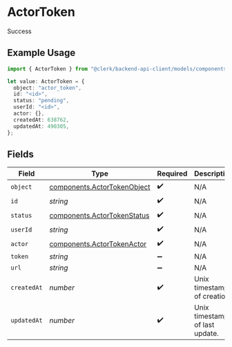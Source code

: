 # ActorToken

Success

## Example Usage

```typescript
import { ActorToken } from "@clerk/backend-api-client/models/components";

let value: ActorToken = {
  object: "actor_token",
  id: "<id>",
  status: "pending",
  userId: "<id>",
  actor: {},
  createdAt: 638762,
  updatedAt: 490305,
};
```

## Fields

| Field                                                                      | Type                                                                       | Required                                                                   | Description                                                                |
| -------------------------------------------------------------------------- | -------------------------------------------------------------------------- | -------------------------------------------------------------------------- | -------------------------------------------------------------------------- |
| `object`                                                                   | [components.ActorTokenObject](../../models/components/actortokenobject.md) | :heavy_check_mark:                                                         | N/A                                                                        |
| `id`                                                                       | *string*                                                                   | :heavy_check_mark:                                                         | N/A                                                                        |
| `status`                                                                   | [components.ActorTokenStatus](../../models/components/actortokenstatus.md) | :heavy_check_mark:                                                         | N/A                                                                        |
| `userId`                                                                   | *string*                                                                   | :heavy_check_mark:                                                         | N/A                                                                        |
| `actor`                                                                    | [components.ActorTokenActor](../../models/components/actortokenactor.md)   | :heavy_check_mark:                                                         | N/A                                                                        |
| `token`                                                                    | *string*                                                                   | :heavy_minus_sign:                                                         | N/A                                                                        |
| `url`                                                                      | *string*                                                                   | :heavy_minus_sign:                                                         | N/A                                                                        |
| `createdAt`                                                                | *number*                                                                   | :heavy_check_mark:                                                         | Unix timestamp of creation.<br/>                                           |
| `updatedAt`                                                                | *number*                                                                   | :heavy_check_mark:                                                         | Unix timestamp of last update.<br/>                                        |